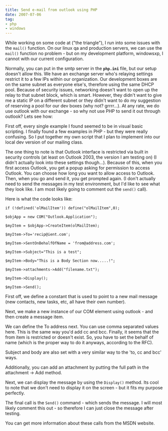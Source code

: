 ```yaml
---
title: Send e-mail from outlook using PHP
date: 2007-07-06
tag:
- php
- windows
---
```

While working on some code at ("the triangle"), I run into some issues with the `mail()` function.  On our linux qa and production servers, we can use the `mail()` function no problem - but on my development platform, windowsxp, I cannot with our current configuration.  

<!--more-->

Normally, you can put in the smtp server in the **`php.ini`** file, but our setup doesn't allow this.  We have an exchange server who's relaying settings restrict it to a few IPs within our organization.  Our development boxes are on the same subnet as everyone else's, therefore using the same DHCP pool.  Because of security issues, networking doesn't want to open up the relay to that subnet block, which is smart.  However, they didn't want to give me a static IP on a different subnet or they didn't want to do my suggestion of reserving a pool for our dev boxes (why not? grrrr...).  At any rate, we do use outlook with our exchange - so why not use PHP to send it out through outlook?  Lets see how:

First off, every single example I found seemed to be in visual basic scripting.  I finally found a few examples in PHP - but they were really confusing.  So I put together my own script that I plan to implement into our local dev version of our mailing class.

The one thing to note is that Outlook interface is restricted via built in security controls (at least on Outlook 2003, the version I am testing on) (I didn't actually look into these settings though...).  Because of this, when you first access Outlook, you get a popup asking for permission to access Outlook.  You can choose how long you want to allow access to Outlook.  Then, when you go and send it, you get prompted again.  (I don't actually need to send the messages in my test environment, but I'd like to see what they look like.  I am most likely going to comment out the `send()` call).

Here is what the code looks like:
    
    if (!defined('olMailItem')) define("olMailItem",0);
    
    $objApp = new COM("Outlook.Application");
    
    $myItem = $objApp->CreateItem(olMailItem);
    
    $myItem->To='recip@ient.com';
    
    $myItem->SentOnBehalfOfName = 'from@address.com';
    
    $myItem->Subject="This is a test";
    
    $myItem->Body="This is a Body Section now.....!";
    
    $myItem->attachments->Add("filename.txt");
    
    $myItem->Display();
    
    $myItem->Send();

First off, we define a constant that is used to point to a new mail message (new contacts, new tasks, etc, all have their own number).

Next, we make a new instance of our COM element using outlook - and then create a message item.

We can define the To address next.  You can use comma separated values here.  This is the same way you'd add cc and bcc.  Finally, it seems that the from item is restricted or doesn't exist.  So, you have to set the behalf of name (which is the proper way to do it anyways, according to the RFC).

Subject and body are also set with a very similar way to the 'to, cc and bcc' ways.

Additionally, you can add an attachment by putting the full path in the attachment -> Add method.

Next, we can display the message by using the `Display()` method.  Its cool to note that we don't need to display it on the screen - but it fits my purpose perfectly.

The final call is the `Send()` command - which sends the message.  I will most likely comment this out - so therefore I can just close the message after testing.

You can get more information about these calls from the MSDN website.
